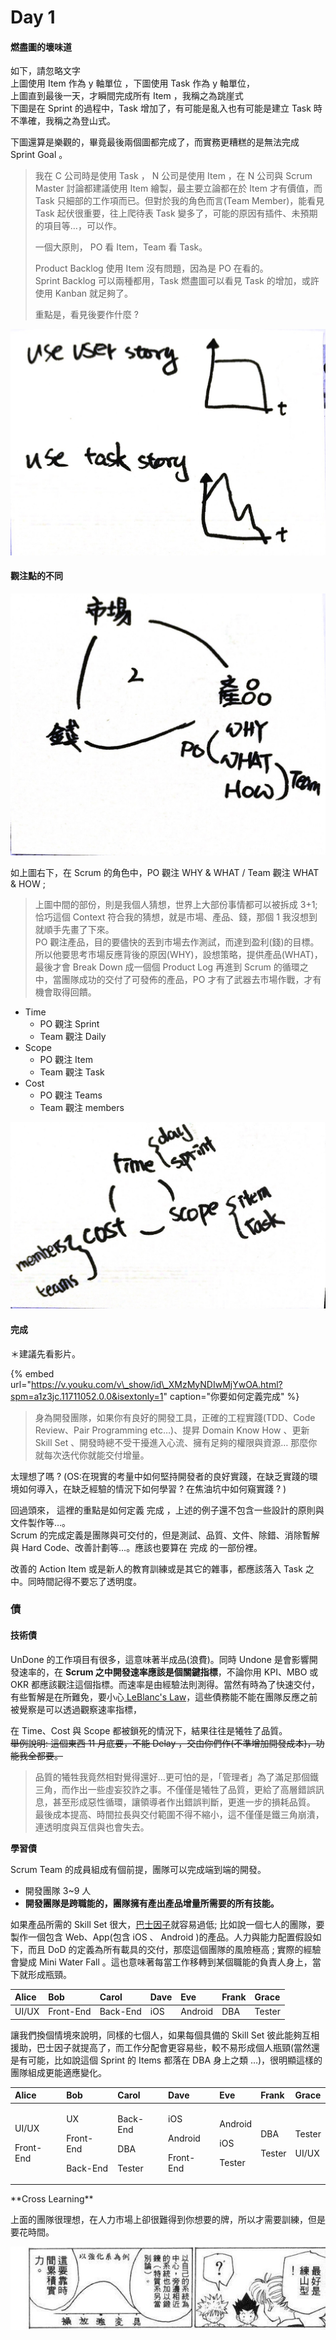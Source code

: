 # Day 1

#### 燃盡圖的壞味道

如下，請忽略文字  
上圖使用 Item 作為 y 軸單位 ，下圖使用 Task 作為 y 軸單位，  
上圖直到最後一天，才瞬間完成所有 Item ，我稱之為跳崖式  
下圖是在 Sprint 的過程中，Task 增加了，有可能是亂入也有可能是建立 Task 時不準確，我稱之為登山式。

下圖還算是樂觀的，畢竟最後兩個圖都完成了，而實務更糟糕的是無法完成 Sprint Goal 。

> 我在 C 公司時是使用 Task ， N 公司是使用 Item ，在 N 公司與 Scrum Master 討論都建議使用 Item 繪製，最主要立論都在於 Item 才有價值，而 Task 只細部的工作項而已。但對於我的角色而言\(Team Member\)，能看見 Task 起伏很重要，往上爬待表 Task 變多了，可能的原因有插件、未預期的項目等…，可以作。  
>   
> 一個大原則， PO 看 Item，Team 看 Task。  
>   
> Product Backlog 使用 Item 沒有問題，因為是 PO 在看的。  
> Sprint Backlog 可以兩種都用，Task 燃盡圖可以看見 Task 的增加，或許使用 Kanban 就足夠了。  
>   
> 重點是，看見後要作什麼 ?

![&#x71C3;&#x76E1;&#x5716;&#x7684;&#x58DE;&#x5473;&#x9053;](../.gitbook/assets/6b161347-8331-4ba7-89d2-61da1dad61b1.jpg)

#### 觀注點的不同

![PO &#x89C0;&#x6CE8; WHY &amp; WHAT / Team &#x89C0;&#x6CE8; WHAT &amp; HOW](../.gitbook/assets/00795f54-2654-4581-94be-27068d4486dd.jpg)

如上圖右下，在 Scrum 的角色中，PO 觀注 WHY & WHAT / Team 觀注 WHAT & HOW ;

> 上圖中間的部份，則是我個人猜想，世界上大部份事情都可以被拆成 3+1; 恰巧這個 Context 符合我的猜想，就是市場、產品、錢，那個 1 我沒想到就順手先畫了下來。  
> PO 觀注產品，目的要儘快的丟到市場去作測試，而達到盈利\(錢\)的目標。所以他要思考市場反應背後的原因\(WHY\)，設想策略，提供產品\(WHAT\)，最後才會 Break Down 成一個個 Product Log 再進到 Scrum 的循環之中，當團隊成功的交付了可發佈的產品，PO 才有了武器去市場作戰，才有機會取得回饋。

* Time
  * PO 觀注 Sprint
  * Team 觀注 Daily
* Scope
  * PO 觀注 Item
  * Team 觀注 Task
* Cost
  * PO 觀注 Teams
  * Team 觀注 members

![&#x5C08;&#x6848;&#x7BA1;&#x7406;&#x7684;&#x4E09;&#x500B;&#x7DAD;&#x5EA6;&#xFF0C;Time&#x3001;Cost &#x8207; Scope](../.gitbook/assets/7d811afe-a4c8-4fb4-bd90-b65fdfe0b6be.jpg)

#### 完成

＊建議先看影片。

{% embed url="https://v.youku.com/v\_show/id\_XMzMyNDIwMjYwOA.html?spm=a1z3jc.11711052.0.0&isextonly=1" caption="你要如何定義完成" %}

> 身為開發團隊，如果你有良好的開發工具，正確的工程實踐\(TDD、Code Review、Pair Programming etc…\)、提昇 Domain Know How 、更新 Skill Set 、開發時總不受干擾進入心流、擁有足夠的權限與資源… 那麼你就每次迭代你就能交付增量。

太理想了嗎 ? \(OS:在現實的考量中如何堅持開發者的良好實踐，在缺乏實踐的環境如何導入，在缺乏經驗的情況下如何學習 ? 在焦油坑中如何窺實踐 ? \) 

回過頭來， 這裡的重點是如何定義 完成 ，上述的例子還不包含一些設計的原則與文件製作等…。  
Scrum 的完成定義是團隊與可交付的，但是測試、品質、文件、除錯、消除暫解與 Hard Code、改善計劃等…。應該也要算在 完成 的一部份裡。

改善的 Action Item 或是新人的教育訓練或是其它的雜事，都應該落入 Task 之中。同時間記得不要忘了透明度。

### 債

#### 技術債

UnDone 的工作項目有很多，這意味著半成品\(浪費\)。同時 Undone 是會影響開發速率的，在 **Scrum 之中開發速率應該是個關鍵指標**，不論你用 KPI、MBO 或 OKR 都應該觀注這個指標。而速率是由經驗法則測得。當然有時為了快速交付，有些暫解是在所難免，要小心[ LeBlanc's Law](https://en.wikipedia.org/wiki/Talk%3AList_of_eponymous_laws#Proposal_to_add_LeBlanc's_law)，這些債務能不能在團隊反應之前被覺察是可以透過觀察速率指標，  
  
在 Time、Cost 與 Scope 都被鎖死的情況下，結果往往是犧牲了品質。  
~~舉例說明: 這個東西 11 月底要，不能 Delay ，交由你們作\(不準增加開發成本\)，功能我全都要。~~

> 品質的犧牲我竟然相對覺得還好…更可怕的是，「管理者」為了滿足那個鐵三角，而作出一些虛妄狡詐之事。不僅僅是犧牲了品質，更給了高層錯誤訊息，甚至形成惡性循環，讓領導者作出錯誤判斷，更進一步的損耗品質。 最後成本提高、時間拉長與交付範圍不得不縮小，這不僅僅是鐵三角崩潰，連透明度與互信與也會失去。

**學習債**  
  
Scrum Team 的成員組成有個前提，團隊可以完成端到端的開發。

* 開發團隊 3~9 人
* **開發團隊是跨職能的，團隊擁有產出產品增量所需要的所有技能。**

如果產品所需的 Skill Set 很大，[巴士因子](https://zh.wikipedia.org/wiki/巴士因子)就容易過低; 比如說一個七人的團隊，要製作一個包含 Web、App\(包含 iOS 、 Android \)的產品。人力與能力配置假設如下，而且 DoD 的定義為所有載具的交付，那麼這個團隊的風險極高 ; 實際的經驗會變成 Mini Water Fall 。這也意味著每當工作移轉到某個職能的負責人身上，當下就形成瓶頸。

| Alice |  Bob | Carol | Dave | Eve | Frank | Grace |
| :--- | :--- | :--- | :--- | :--- | :--- | :--- |
| UI/UX | Front-End | Back-End | iOS | Android | DBA | Tester |

讓我們換個情境來說明，同樣的七個人，如果每個具備的 Skill Set 彼此能夠互相援助，巴士因子就提高了，而工作分配會更容易些，較不易形成個人瓶頸\(當然還是有可能，比如說這個 Sprint 的 Items 都落在 DBA 身上之類 …\)，很明顯這樣的團隊組成更能適應變化。

<table>
  <thead>
    <tr>
      <th style="text-align:left">Alice</th>
      <th style="text-align:left">Bob</th>
      <th style="text-align:left">Carol</th>
      <th style="text-align:left">Dave</th>
      <th style="text-align:left">Eve</th>
      <th style="text-align:left">Frank</th>
      <th style="text-align:left">Grace</th>
    </tr>
  </thead>
  <tbody>
    <tr>
      <td style="text-align:left">
        <p>UI/UX</p>
        <p>Front-End</p>
      </td>
      <td style="text-align:left">
        <p>UX</p>
        <p>Front-End</p>
        <p>Back-End</p>
      </td>
      <td style="text-align:left">
        <p>Back-End</p>
        <p>DBA</p>
        <p>Tester</p>
      </td>
      <td style="text-align:left">
        <p>iOS</p>
        <p>Android</p>
        <p>Front-End</p>
      </td>
      <td style="text-align:left">
        <p>Android</p>
        <p>iOS</p>
        <p>Tester</p>
      </td>
      <td style="text-align:left">
        <p>DBA</p>
        <p>Tester</p>
      </td>
      <td style="text-align:left">
        <p>Tester</p>
        <p>UI/UX</p>
      </td>
    </tr>
  </tbody>
</table>**Cross Learning**

上面的團隊很理想，在人力市場上卻很難得到你想要的牌，所以才需要訓練，但是要花時間。

![&#x4F60;&#x4E0D;&#x7528;&#x6A23;&#x6A23;&#x7CBE;&#x901A;&#xFF0C;&#x4F46;&#x662F;&#x4F60;&#x6700;&#x597D;&#x662F;&#x7DF4;&#x5C71;&#x578B;&#x3002;](../.gitbook/assets/304a4c734e7332793474.jpg)




